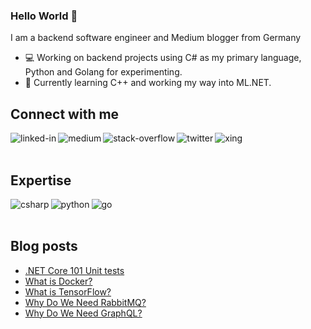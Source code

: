### Hello World 👋
I am a backend software engineer and Medium blogger from Germany
- 💻 Working on backend projects using C# as my primary language, Python and Golang for experimenting.
- 📗 Currently learning C++ and working my way into ML.NET.



## Connect with me
[<img align="left" alt="linked-in" src="https://img.shields.io/badge/linkedin-%230077B5.svg?&style=for-the-badge&logo=linkedin&logoColor=white" />](https://www.linkedin.com/in/justin-m%C3%BCnch-0b1087133/)
[<img align="left" alt="medium" src="https://img.shields.io/badge/medium-%2312100E.svg?&style=for-the-badge&logo=medium&logoColor=white" />](https://medium.com/@justin.muench)
[<img align="left" alt="stack-overflow" src="https://img.shields.io/badge/stack%20overflow-FE7A16?logo=stack-overflow&logoColor=white&style=for-the-badge" />](https://stackoverflow.com/users/13893980/thecodentist)
[<img align="left" alt="twitter" src="https://img.shields.io/badge/twitter-%231DA1F2.svg?&style=for-the-badge&logo=twitter&logoColor=white" />](https://twitter.com/muench_justin)
[<img align="left" alt="xing" src="https://img.shields.io/badge/xing-darkcyan.svg?&style=for-the-badge&logo=xing&logoColor=white" />](https://www.xing.com/profile/Justin_Muench/cv)

<br><br>
## Expertise
<img align="left" alt="csharp" src="https://img.shields.io/badge/csharp-%2320232a.svg?&style=for-the-badge&logo=csharp&logoColor=darkorchid" />
<img align="left" alt="python" src="https://img.shields.io/badge/python-steelblue.svg?&style=for-the-badge&logo=python&logoColor=sandybrown" />
<img align="left" alt="go" src="https://img.shields.io/badge/golang-mediumturquoise?logo=go&logoColor=white&style=for-the-badge" />
<br><br>

## Blog posts
<!-- BLOG-POST-LIST:START -->
- [.NET Core 101 Unit tests](https://betterprogramming.pub/net-core-101-unit-tests-23daff2d5281?source=rss-feb470108eb8------2)
- [What is Docker?](https://medium.com/codex/what-is-docker-d903b1765c60?source=rss-feb470108eb8------2)
- [What is TensorFlow?](https://medium.com/@justin.muench/what-is-tensorflow-1b44b84058f1?source=rss-feb470108eb8------2)
- [Why Do We Need RabbitMQ?](https://betterprogramming.pub/why-do-we-need-rabbitmq-f9f1d99c074c?source=rss-feb470108eb8------2)
- [Why Do We Need GraphQL?](https://betterprogramming.pub/why-do-we-need-graphql-43ea26d0efc4?source=rss-feb470108eb8------2)
<!-- BLOG-POST-LIST:END -->
